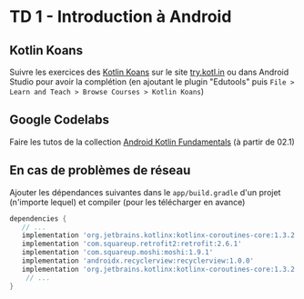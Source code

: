 # TD 1 - Introduction à Android

## Kotlin Koans

Suivre les exercices des [Kotlin Koans](https://try.kotlinlang.org) sur le site [try.kotl.in](https://try.kotl.in) ou dans Android Studio pour avoir la complétion (en ajoutant le plugin "Edutools" puis `File > Learn and Teach > Browse Courses > Kotlin Koans`)

## Google Codelabs
Faire les tutos de la collection
[Android Kotlin Fundamentals](https://codelabs.developers.google.com/android-kotlin-fundamentals/) (à partir de 02.1)

## En cas de problèmes de réseau
Ajouter les dépendances suivantes dans le `app/build.gradle` d'un projet (n'importe lequel) et compiler (pour les télécharger en avance)

```groovy
dependencies {
   // ...
   implementation 'org.jetbrains.kotlinx:kotlinx-coroutines-core:1.3.2'
   implementation 'com.squareup.retrofit2:retrofit:2.6.1'
   implementation 'com.squareup.moshi:moshi:1.9.1'
   implementation 'androidx.recyclerview:recyclerview:1.0.0'
   implementation 'org.jetbrains.kotlinx:kotlinx-coroutines-core:1.3.2'
    // ...
}
```
